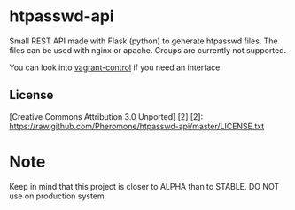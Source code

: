 # htpasswd-api

Small REST API made with Flask (python) to generate htpasswd files. The files can be used with nginx or apache.
Groups are currently not supported.

You can look into [vagrant-control](https://github.com/Pheromone/vagrant-control) if you need an interface.

## License

[Creative Commons Attribution 3.0 Unported] [2]
  [2]: https://raw.github.com/Pheromone/htpasswd-api/master/LICENSE.txt

# Note 

Keep in mind that this project is closer to ALPHA than to STABLE. DO NOT use on production system.
